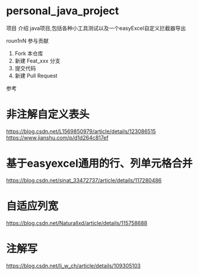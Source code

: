 # personal_java_project

项目 介绍
java项目,包括各种小工具测试以及一个easyExcel自定义拦截器导出



roun1nN 参与贡献

1.  Fork 本仓库
2.  新建 Feat_xxx 分支
3.  提交代码
4.  新建 Pull Request

参考
# 非注解自定义表头
https://blog.csdn.net/L1569850979/article/details/123086515
https://www.jianshu.com/p/d1d264c817ef
# 基于easyexcel通用的行、列单元格合并
https://blog.csdn.net/sinat_33472737/article/details/117280486
# 自适应列宽
https://blog.csdn.net/Naturallxd/article/details/115758688
# 注解写
https://blog.csdn.net/li_w_ch/article/details/109305103
